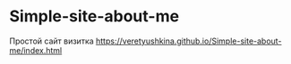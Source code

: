 # Simple-site-about-me

Простой сайт визитка https://veretyushkina.github.io/Simple-site-about-me/index.html
